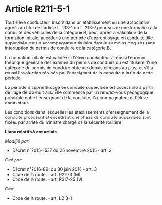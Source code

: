 # Article R211-5-1

Tout élève conducteur, inscrit dans un établissement ou une association agréés au titre de l'article L. 213-1 ou L. 213-7
pour suivre une formation à la conduite des véhicules de la catégorie B, peut, après la validation de la formation initiale,
accéder à une période d'apprentissage en conduite dite supervisée par un accompagnateur titulaire depuis au moins cinq ans
sans interruption du permis de conduire de la catégorie B. 

La formation initiale est validée si l'élève conducteur a réussi l'épreuve théorique générale de l'examen du permis de
conduire ou est titulaire d'une catégorie du permis de conduire obtenue depuis cinq ans au plus, et s'il a réussi
l'évaluation réalisée par l'enseignant de la conduite à la fin de cette période. 

La période d'apprentissage en conduite supervisée est accessible à partir de l'âge de dix-huit ans. Elle commence par un
rendez-vous pédagogique préalable entre l'enseignant de la conduite, l'accompagnateur et l'élève conducteur. 

Les conditions dans lesquelles les établissements d'enseignement de la conduite proposent et encadrent une phase de conduite
supervisée sont fixées par arrêté du ministre chargé de la sécurité routière.

**Liens relatifs à cet article**

_Modifié par_:

  - Décret n°2015-1537 du 25 novembre 2015 - art. 3

_Cité par_:

  - Décret n°2016-891 du 30 juin 2016 - art. 3
  - Code de la route. - art. R211-3 (M)
  - Code de la route. - art. R317-25 (V)

_Cite_:

  - Code de la route. - art. L213-1
